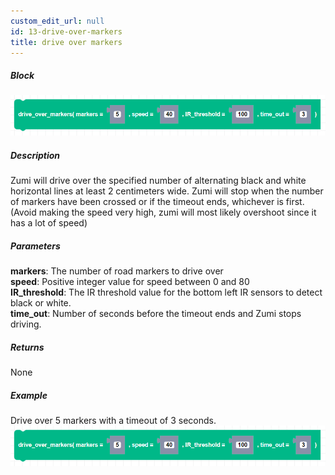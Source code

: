 ```yaml
---
custom_edit_url: null
id: 13-drive-over-markers
title: drive over markers
---
```


##### Block

![drive over markers block image](drive_over_markers.png)

##### Description

Zumi will drive over the specified number of alternating black and white horizontal lines at least 2 centimeters wide. Zumi will stop when the number of markers have been crossed or if the timeout ends, whichever is first. (Avoid making the speed very high, zumi will most likely overshoot since it has a lot of speed)

##### Parameters

**markers**: The number of road markers to drive over<br />
**speed**: Positive integer value for speed between 0 and 80<br />
**IR_threshold**: The IR threshold value for the bottom left IR sensors to detect black or white.<br />
**time_out**: Number of seconds before the timeout ends and Zumi stops driving.<br />

##### Returns

None

##### Example

Drive over 5 markers with a timeout of 3 seconds.
![drive over markers example](drive_over_markers.png)
